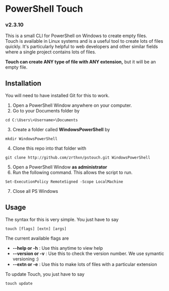 # PowerShell Touch
### v2.3.10

This is a small CLI for PowerShell on Windows to create empty files.<br>
Touch is available in Linux systems and is a useful tool to create lots of files quickly. It's particularly helpful to web developers and 
other similar fields where a single project contains lots of files.

**Touch can create ANY type of file with ANY extension,** but it will be an empty file.


## Installation
You will need to have installed Git for this to work.

1. Open a PowerShell Window anywhere on your computer.
2. Go to your Documents folder by
```
cd C:\Users\<Username>\Documents
```
3. Create a folder called **WindowsPowerShell** by
```
mkdir WindowsPowerShell
```
4. Clone this repo into that folder with 
```
git clone http://github.com/zrthxn/pstouch.git WindowsPowerShell
```
5. Open a PowerShell Window **as administrator**
6. Run the following command. This allows the script to run.
```
Set-ExecutionPolicy RemoteSigned -Scope LocalMachine
```
7. Close all PS Windows


## Usage
The syntax for this is very simple. You just have to say
```
touch [flags] [extn] [args]
```

The current available flags are
- **--help or -h** : Use this anytime to view help
- **--version or -v** : Use this to check the version number. We use symantic versioning :)
- **--extn or -e** : Use this to make lots of files with a particular extension

To update Touch, you just have to say
```
touch update
```